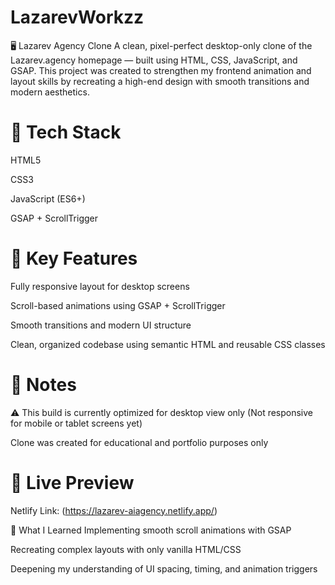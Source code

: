 # LazarevWorkzz
🖥️ Lazarev Agency Clone
A clean, pixel-perfect desktop-only clone of the Lazarev.agency homepage — built using HTML, CSS, JavaScript, and GSAP.
This project was created to strengthen my frontend animation and layout skills by recreating a high-end design with smooth transitions and modern aesthetics.

# 🚀 Tech Stack
HTML5

CSS3

JavaScript (ES6+)

GSAP + ScrollTrigger

# 🎯 Key Features
Fully responsive layout for desktop screens

Scroll-based animations using GSAP + ScrollTrigger

Smooth transitions and modern UI structure

Clean, organized codebase using semantic HTML and reusable CSS classes

# 📌 Notes
⚠️ This build is currently optimized for desktop view only
(Not responsive for mobile or tablet screens yet)

Clone was created for educational and portfolio purposes only

# 📂 Live Preview
Netlify Link: (https://lazarev-aiagency.netlify.app/)

🧠 What I Learned
Implementing smooth scroll animations with GSAP

Recreating complex layouts with only vanilla HTML/CSS

Deepening my understanding of UI spacing, timing, and animation triggers
